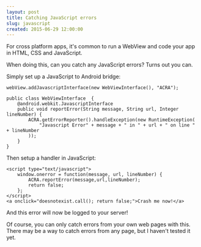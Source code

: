 ```yaml
---
layout: post
title: Catching JavaScript errors
slug: javascript
created: 2015-06-29 12:00:00
---
```


For cross platform apps, it's common to run a WebView and code your app in HTML,
CSS and JavaScript.

When doing this, can you catch any JavaScript errors? Turns out you can.

Simply set up a JavaScript to Android bridge:


    webView.addJavascriptInterface(new WebViewInterface(), "ACRA");

    public class WebViewInterface  {
        @android.webkit.JavascriptInterface
        public void reportError(String message, String url, Integer lineNumber) {
            ACRA.getErrorReporter().handleException(new RuntimeException(
                "Javascript Error" + message + " in " + url + " on line " + lineNumber
            ));
        }
    }


Then setup a handler in JavaScript:


    <script type="text/javascript">
        window.onerror = function(message, url, lineNumber) {
            ACRA.reportError(message,url,lineNumber);
            return false;
        };
    </script>
    <a onclick="doesnotexist.call(); return false;">Crash me now!</a>


And this error will now be logged to your server!

Of course, you can only catch errors from your own web pages with this. There may
be a way to catch errors from any page, but I haven't tested it yet.
